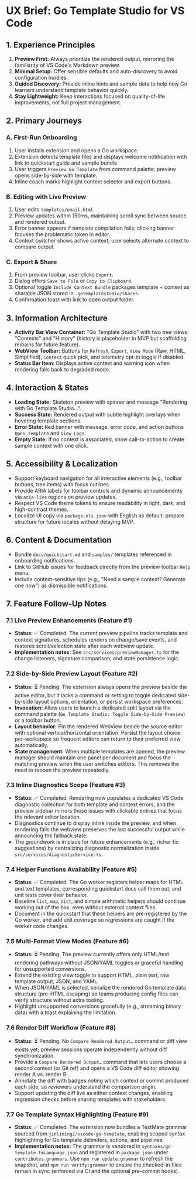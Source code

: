 # UX Brief: Go Template Studio for VS Code

## 1. Experience Principles
1. **Preview First:** Always prioritize the rendered output, mirroring the familiarity of VS Code's Markdown preview.
2. **Minimal Setup:** Offer sensible defaults and auto-discovery to avoid configuration hurdles.
3. **Guided Discovery:** Provide inline hints and sample data to help new Go learners understand template behavior quickly.
4. **Stay Lightweight:** Keep interactions focused on quality-of-life improvements, not full project management.

## 2. Primary Journeys
### A. First-Run Onboarding
1. User installs extension and opens a Go workspace.
2. Extension detects template files and displays welcome notification with link to quickstart guide and sample bundle.
3. User triggers `Preview Go Template` from command palette; preview opens side-by-side with template.
4. Inline coach marks highlight context selector and export buttons.

### B. Editing with Live Preview
1. User edits `templates/email.html`.
2. Preview updates within 150ms, maintaining scroll sync between source and rendered output.
3. Error banner appears if template compilation fails; clicking banner focuses the problematic token in editor.
4. Context switcher shows active context; user selects alternate context to compare output.

### C. Export & Share
1. From preview toolbar, user clicks `Export`.
2. Dialog offers `Save to File` or `Copy to Clipboard`.
3. Optional toggle `Include Context Bundle` packages template + context as sharable JSON stored in `.gotemplatestudio/shares`.
4. Confirmation toast with link to open output folder.

## 3. Information Architecture
- **Activity Bar View Container:** "Go Template Studio" with two tree views: "Contexts" and "History" (history is placeholder in MVP but scaffolding remains for future feature).
- **WebView Toolbar:** Buttons for `Refresh`, `Export`, `View Mode` (Raw, HTML, Simplified), `Context` quick pick, and telemetry opt-in toggle if disabled.
- **Status Bar Item:** Displays active context and warning icon when rendering falls back to degraded mode.

## 4. Interaction & States
- **Loading State:** Skeleton preview with spinner and message "Rendering with Go Template Studio…".
- **Success State:** Rendered output with subtle highlight overlays when hovering template sections.
- **Error State:** Red banner with message, error code, and action buttons `Open Template` and `View Logs`.
- **Empty State:** If no context is associated, show call-to-action to create sample context with one click.

## 5. Accessibility & Localization
- Support keyboard navigation for all interactive elements (e.g., toolbar buttons, tree items) with focus outlines.
- Provide ARIA labels for toolbar controls and dynamic announcements via `aria-live` regions on preview updates.
- Respect VS Code theme tokens to ensure readability in light, dark, and high-contrast themes.
- Localize UI copy via `package.nls.json` with English as default; prepare structure for future locales without delaying MVP.

## 6. Content & Documentation
- Bundle `docs/quickstart.md` and `samples/` templates referenced in onboarding notifications.
- Link to GitHub issues for feedback directly from the preview toolbar `Help` menu.
- Include context-sensitive tips (e.g., "Need a sample context? Generate one now") as dismissible notifications.

## 7. Feature Follow-Up Notes

### 7.1 Live Preview Enhancements (Feature #1)
- **Status:** ✅ Completed. The current preview pipeline tracks template and context signatures, schedules renders on change/save events, and restores scroll/selection state after each webview update.
- **Implementation notes:** See `src/services/previewManager.ts` for the change listeners, signature comparison, and state persistence logic.

### 7.2 Side-by-Side Preview Layout (Feature #2)
- **Status:** ⏳ Pending. The extension always opens the preview beside the active editor, but it lacks a command or setting to toggle dedicated side-by-side layout options, orientation, or persist workspace preferences.
- **Invocation:** Allow users to launch a dedicated split layout via the command palette (`Go Template Studio: Toggle Side-by-Side Preview`) or a toolbar button.
- **Layout behavior:** Pin the rendered WebView beside the source editor with optional vertical/horizontal orientation. Persist the layout choice per-workspace so frequent editors can return to their preferred view automatically.
- **State management:** When multiple templates are opened, the preview manager should maintain one panel per document and focus the matching preview when the user switches editors. This removes the need to reopen the preview repeatedly.

### 7.3 Inline Diagnostics Scope (Feature #3)
- **Status:** ✅ Completed. Rendering now populates a dedicated VS Code diagnostic collection for both template and context errors, and the preview sidebar mirrors those issues with clickable entries that focus the relevant editor location.
- Diagnostics continue to display inline inside the preview, and when rendering fails the webview preserves the last successful output while announcing the fallback state.
- The groundwork is in place for future enhancements (e.g., richer fix suggestions) by centralizing diagnostic normalization inside `src/services/diagnosticService.ts`.

### 7.4 Helper Functions Availability (Feature #5)
- **Status:** ✅ Completed. The Go worker registers helper maps for HTML and text templates, corresponding quickstart docs call them out, and unit tests cover their behavior.
- Baseline `list`, `map`, `dict`, and simple arithmetic helpers should continue working out of the box, even without external context files.
- Document in the quickstart that these helpers are pre-registered by the Go worker, and add unit coverage so regressions are caught if the worker code changes.

### 7.5 Multi-Format View Modes (Feature #6)
- **Status:** ⏳ Pending. The preview currently offers only HTML/text rendering pathways without JSON/YAML toggles or graceful handling for unsupported conversions.
- Extend the existing view toggle to support HTML, plain text, raw template output, JSON, and YAML.
- When JSON/YAML is selected, serialize the rendered Go template data structure (pre-HTML escaping) so teams producing config files can verify structure without extra tooling.
- Highlight unsupported conversions gracefully (e.g., streaming binary data) with a toast explaining the limitation.

### 7.6 Render Diff Workflow (Feature #8)
- **Status:** ⏳ Pending. No `Compare Rendered Output…` command or diff view exists yet; preview sessions operate independently without diff synchronization.
- Provide a `Compare Rendered Output…` command that lets users choose a second context (or Git ref) and opens a VS Code diff editor showing render A vs. render B.
- Annotate the diff with badges noting which context or commit produced each side, so reviewers understand the comparison origin.
- Support updating the diff live as either context changes, enabling regression checks before sharing templates with stakeholders.

### 7.7 Go Template Syntax Highlighting (Feature #9)
- **Status:** ✅ Completed. The extension now bundles a TextMate grammar sourced from `jinliming2/vscode-go-template`, enabling scoped syntax highlighting for Go template delimiters, actions, and pipelines.
- **Implementation notes:** The grammar is vendored in `syntaxes/go-template.tmLanguage.json` and registered in `package.json` under `contributes.grammars`. Use `npm run update:grammar` to refresh the snapshot, and `npm run verify:grammar` to ensure the checked-in files remain in sync (enforced via CI and the optional pre-commit hooks).
